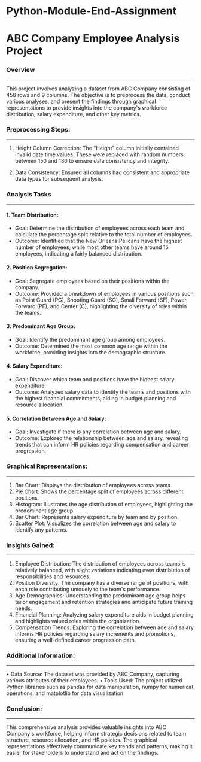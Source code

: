 # Python-Module-End-Assignment
# ABC Company Employee Analysis Project

### Overview
____
This project involves analyzing a dataset from ABC Company consisting of 458 rows and 9 columns. The objective is to preprocess the data, conduct various analyses, and present the findings through graphical representations to provide insights into the company's workforce distribution, salary expenditure, and other key metrics.

### Preprocessing Steps:
___
1.	Height Column Correction: The "Height" column initially contained invalid date time values. These were replaced with random numbers between 150 and 180 to ensure data consistency and integrity.

2.	Data Consistency: Ensured all columns had consistent and appropriate data types for subsequent analysis.

### Analysis Tasks
___
#### 1.	Team Distribution:
*	Goal: Determine the distribution of employees across each team and calculate the percentage split relative to the total number of employees.
*	Outcome: Identified that the New Orleans Pelicans have the highest number of employees, while most other teams have around 15 employees, indicating a fairly balanced distribution.

#### 2.	Position Segregation:
*	Goal: Segregate employees based on their positions within the company.
*	Outcome: Provided a breakdown of employees in various positions such as Point Guard (PG), Shooting Guard (SG), Small Forward (SF), Power Forward (PF), and Center (C), highlighting the diversity of roles within the teams.

#### 3.	Predominant Age Group:
*	Goal: Identify the predominant age group among employees.
*	Outcome: Determined the most common age range within the workforce, providing insights into the demographic structure.

#### 4.	Salary Expenditure:
*	Goal: Discover which team and positions have the highest salary expenditure.
*	Outcome: Analyzed salary data to identify the teams and positions with the highest financial commitments, aiding in budget planning and resource allocation.

#### 5.	Correlation Between Age and Salary:
*	Goal: Investigate if there is any correlation between age and salary.
*	Outcome: Explored the relationship between age and salary, revealing trends that can inform HR policies regarding compensation and career progression.

### Graphical Representations:
___
1.	Bar Chart: Displays the distribution of employees across teams.
2.	Pie Chart: Shows the percentage split of employees across different positions.
3.	Histogram: Illustrates the age distribution of employees, highlighting the predominant age group.
4.	Bar Chart: Represents salary expenditure by team and by position.
5.	Scatter Plot: Visualizes the correlation between age and salary to identify any patterns.

### Insights Gained:
____
1.	Employee Distribution: The distribution of employees across teams is relatively balanced, with slight variations indicating even distribution of responsibilities and resources.
2.	Position Diversity: The company has a diverse range of positions, with each role contributing uniquely to the team's performance.
3.	Age Demographics: Understanding the predominant age group helps tailor engagement and retention strategies and anticipate future training needs.
4.	Financial Planning: Analyzing salary expenditure aids in budget planning and highlights valued roles within the organization.
5.	Compensation Trends: Exploring the correlation between age and salary informs HR policies regarding salary increments and promotions, ensuring a well-defined career progression path.

### Additional Information:
___
•	Data Source: The dataset was provided by ABC Company, capturing various attributes of their employees.
•	Tools Used: The project utilized Python libraries such as pandas for data manipulation, numpy for numerical operations, and matplotlib for data visualization. 

### Conclusion:
___
This comprehensive analysis provides valuable insights into ABC Company's workforce, helping inform strategic decisions related to team structure, resource allocation, and HR policies. The graphical representations effectively communicate key trends and patterns, making it easier for stakeholders to understand and act on the findings.
